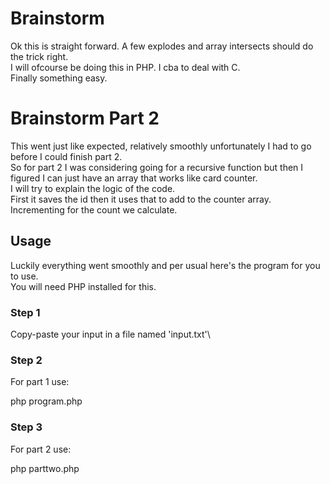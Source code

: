 # Brainstorm
Ok this is straight forward. A few explodes and array intersects should do the trick right.\
I will ofcourse be doing this in PHP. I cba to deal with C.\
Finally something easy.

# Brainstorm Part 2
This went just like expected, relatively smoothly unfortunately I had to go before I could finish part 2.\
So for part 2 I was considering going for a recursive function but then I figured I can just have an array that works like card counter.\
I will try to explain the logic of the code.\
First it saves the id then it uses that to add to the counter array. Incrementing for the count we calculate.

## Usage
Luckily everything went smoothly and per usual here's the program for you to use.\
You will need PHP installed for this.

### Step 1
Copy-paste your input in a file named 'input.txt'\

### Step 2
For part 1 use: <p>php program.php</p>

### Step 3
For part 2 use: <p>php parttwo.php</p>